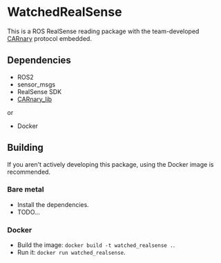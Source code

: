 # WatchedRealSense

This is a ROS RealSense reading package with the team-developed [CARnary](https://github.com/FSLART/CARnary_lib.git) protocol embedded.

## Dependencies
- ROS2
- sensor_msgs
- RealSense SDK
- [CARnary_lib](https://github.com/FSLART/CARnary_lib.git)

or

- Docker

## Building

If you aren't actively developing this package, using the Docker image is recommended.

### Bare metal
- Install the dependencies.
- TODO...

### Docker

- Build the image: `docker build -t watched_realsense .`.
- Run it: `docker run watched_realsense`.
